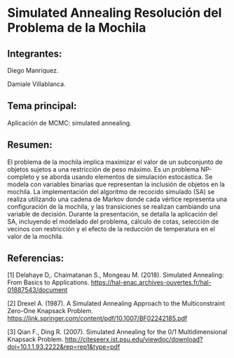# Simulated Annealing Resolución del Problema de la Mochila

## Integrantes:

Diego Manríquez.

Damiale Villablanca.

## Tema principal:

Aplicación de MCMC: simulated annealing.

## Resumen:

El problema de la mochila implica maximizar el valor de un subconjunto de objetos sujetos a una restricción de peso máximo. Es un problema NP-completo y se aborda usando elementos de simulación estocástica. Se modela con variables binarias que representan la inclusión de objetos en la mochila. La implementación del algoritmo de recocido simulado (SA) se realiza utilizando una cadena de Markov donde cada vértice representa una configuración de la mochila, y las transiciones se realizan cambiando una variable de decisión. Durante la presentación, se detalla la aplicación del SA, incluyendo el modelado del problema, cálculo de cotas, selección de vecinos con restricción y el efecto de la reducción de temperatura en el valor de la mochila.

## Referencias:

[1] Delahaye D,. Chaimatanan S., Mongeau M. (2018). Simulated Annealing: From Basics to Applications. https://hal-enac.archives-ouvertes.fr/hal-01887543/document

[2] Drexel A. (1987). A Simulated Annealing Approach to the Multiconstraint Zero-One Knapsack Problem. https://link.springer.com/content/pdf/10.1007/BF02242185.pdf

[3] Qian F., Ding R. (2007). Simulated Annealing for the 0/1 Multidimensional Knapsack Problem. http://citeseerx.ist.psu.edu/viewdoc/download?doi=10.1.1.93.2222&rep=rep1&type=pdf
